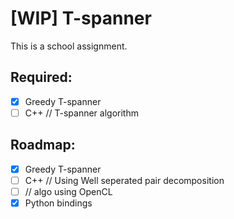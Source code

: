 # [WIP] T-spanner

This is a school assignment.

## Required:

- [X] Greedy T-spanner
- [ ] C++ // T-spanner algorithm

## Roadmap:

- [X] Greedy T-spanner
- [ ] C++ // Using Well seperated pair decomposition
- [ ] // algo using OpenCL
- [X] Python bindings
